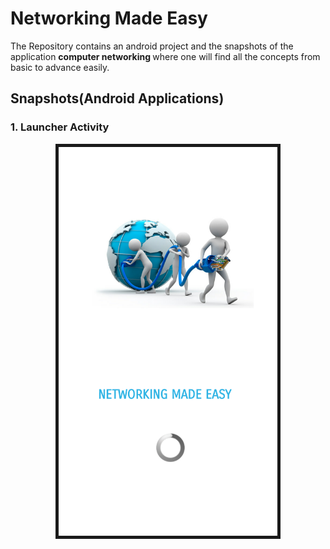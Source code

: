 # Networking Made Easy

The Repository contains an android project and the snapshots of the application  <b>computer networking </b> where one will find all the concepts from basic to advance easily.

## Snapshots(Android Applications)

### <b>1. Launcher Activity </b>
<kbd>
  <p align="center">
   <img src="https://github.com/bhavna7/Networking-Made-Easy/blob/master/images/1.png" width="350" border="5"/>
  </p>
</kbd>




